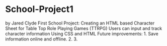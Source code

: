 # School-Project1
by Jared Clyde
First School Project: Creating an HTML based Character Sheet for Table Top Role Playing Games (TTRPG)
Users can input and track character information
Using CSS and HTML
Future improvements:
    1. Save information online and offline.
    2.
    3.